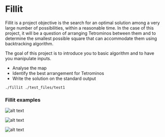 # Fillit

Fillit is a project objective is the search for an optimal solution among a very large number of possibilities, within a reasonable time. In the case of this project, it will be a question of arranging Tetrominos between them and to determine the smallest possible square that can accommodate them using backtracking algorithm.

The goal of this project is to introduce you to basic algorithm and to have you manipulate inputs.

- Analyse the map
- Identify the best arrangement for Tetrominos
- Write the solution on the standard output

```
./fillit ./test_files/test1
```
### Fillit examples
![alt text](https://github.com/eryndi/42/blob/master/fillit/screen_shots/screen_shot1.png "Fillit1")

![alt text](https://github.com/eryndi/42/blob/master/fillit/screen_shots/screen_shot2.png "Fillit2")

![alt text](https://github.com/eryndi/42/blob/master/fillit/screen_shots/screen_shot3.png "Fillit3")